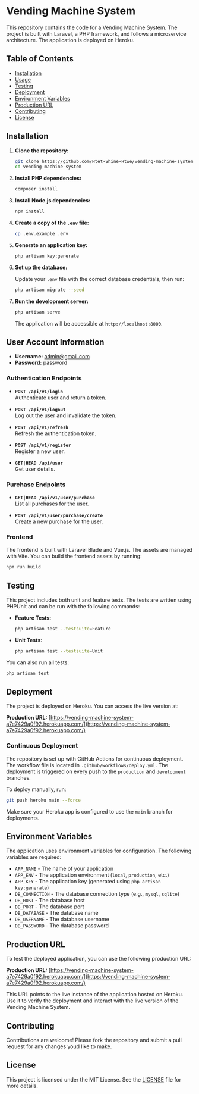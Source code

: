 
# Vending Machine System

This repository contains the code for a Vending Machine System. The project is built with Laravel, a PHP framework, and follows a microservice architecture. The application is deployed on Heroku.

## Table of Contents

- [Installation](#installation)
- [Usage](#usage)
- [Testing](#testing)
- [Deployment](#deployment)
- [Environment Variables](#environment-variables)
- [Production URL](#production-url)
- [Contributing](#contributing)
- [License](#license)

## Installation

1. **Clone the repository:**

   ```bash
   git clone https://github.com/Htet-Shine-Htwe/vending-machine-system.git
   cd vending-machine-system
   ```

2. **Install PHP dependencies:**

   ```bash
   composer install
   ```

3. **Install Node.js dependencies:**

   ```bash
   npm install
   ```

4. **Create a copy of the `.env` file:**

   ```bash
   cp .env.example .env
   ```

5. **Generate an application key:**

   ```bash
   php artisan key:generate
   ```

6. **Set up the database:**

   Update your `.env` file with the correct database credentials, then run:

   ```bash
   php artisan migrate --seed
   ```

7. **Run the development server:**

   ```bash
   php artisan serve
   ```

   The application will be accessible at `http://localhost:8000`.

## User Account Information

- **Username:** admin@gmail.com
- **Password:** password

### Authentication Endpoints

- **`POST /api/v1/login`**  
  Authenticate user and return a token.

- **`POST /api/v1/logout`**  
  Log out the user and invalidate the token.

- **`POST /api/v1/refresh`**  
  Refresh the authentication token.

- **`POST /api/v1/register`**  
  Register a new user.

- **`GET|HEAD /api/user`**  
  Get user details.

### Purchase Endpoints

- **`GET|HEAD /api/v1/user/purchase`**  
  List all purchases for the user.

- **`POST /api/v1/user/purchase/create`**  
  Create a new purchase for the user.

### Frontend

The frontend is built with Laravel Blade and Vue.js. The assets are managed with Vite. You can build the frontend assets by running:

```bash
npm run build
```

## Testing

This project includes both unit and feature tests. The tests are written using PHPUnit and can be run with the following commands:

- **Feature Tests:**

  ```bash
  php artisan test --testsuite=Feature
  ```

- **Unit Tests:**

  ```bash
  php artisan test --testsuite=Unit
  ```

You can also run all tests:

```bash
php artisan test
```

## Deployment

The project is deployed on Heroku. You can access the live version at:

**Production URL:** [https://vending-machine-system-a7e7429a0f92.herokuapp.com/](https://vending-machine-system-a7e7429a0f92.herokuapp.com/)

### Continuous Deployment

The repository is set up with GitHub Actions for continuous deployment. The workflow file is located in `.github/workflows/deploy.yml`. The deployment is triggered on every push to the `production` and `development` branches.

To deploy manually, run:

```bash
git push heroku main --force
```

Make sure your Heroku app is configured to use the `main` branch for deployments.

## Environment Variables

The application uses environment variables for configuration. The following variables are required:

- `APP_NAME` - The name of your application
- `APP_ENV` - The application environment (`local`, `production`, etc.)
- `APP_KEY` - The application key (generated using `php artisan key:generate`)
- `DB_CONNECTION` - The database connection type (e.g., `mysql`, `sqlite`)
- `DB_HOST` - The database host
- `DB_PORT` - The database port
- `DB_DATABASE` - The database name
- `DB_USERNAME` - The database username
- `DB_PASSWORD` - The database password

## Production URL

To test the deployed application, you can use the following production URL:

**Production URL:** [https://vending-machine-system-a7e7429a0f92.herokuapp.com/](https://vending-machine-system-a7e7429a0f92.herokuapp.com/)

This URL points to the live instance of the application hosted on Heroku. Use it to verify the deployment and interact with the live version of the Vending Machine System.

## Contributing

Contributions are welcome! Please fork the repository and submit a pull request for any changes youd like to make.

## License

This project is licensed under the MIT License. See the [LICENSE](LICENSE) file for more details.
